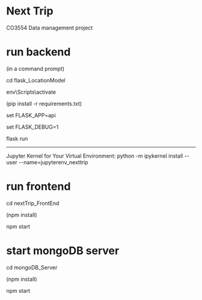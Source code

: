 # Next Trip

CO3554 Data management project

# run backend

(in a command prompt)

cd flask_LocationModel

env\Scripts\activate

(pip install -r requirements.txt)

set FLASK_APP=api

set FLASK_DEBUG=1

flask run

---

Jupyter Kernel for Your Virtual Environment:
python -m ipykernel install --user --name=jupyterenv_nexttrip

# run frontend

cd nextTrip_FrontEnd

(npm install)

npm start

# start mongoDB server

cd mongoDB_Server

(npm install)

npm start
